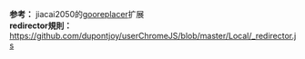 **参考：** jiacai2050的[gooreplacer](https://github.com/jiacai2050/gooreplacer)扩展<br/>
**redirector規則：** https://github.com/dupontjoy/userChromeJS/blob/master/Local/_redirector.js
